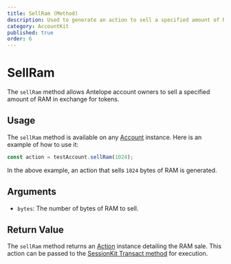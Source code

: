 ```yaml
---
title: SellRam (Method)
description: Used to generate an action to sell a specified amount of RAM.
category: AccountKit
published: true
order: 6
---
```


# SellRam

The `sellRam` method allows Antelope account owners to sell a specified amount of RAM in exchange for tokens.

## Usage

The `sellRam` method is available on any [Account](/docs/account-kit/account) instance. Here is an example of how to use it:

```typescript
const action = testAccount.sellRam(1024);
```

In the above example, an action that sells `1024` bytes of RAM is generated.

## Arguments

- `bytes`: The number of bytes of RAM to sell.

## Return Value

The `sellRam` method returns an [Action](/docs/account-kit/action) instance detailing the RAM sale. This action can be passed to the [SessionKit Transact method](/docs/session-kit/transact) for execution.